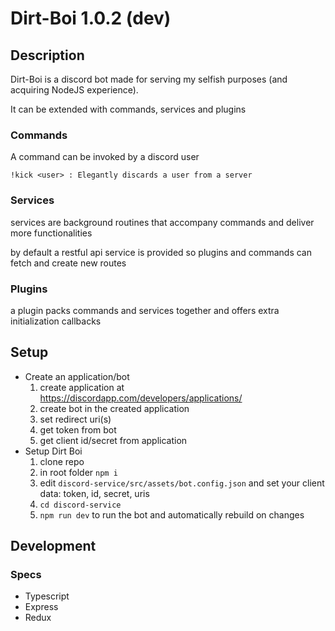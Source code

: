 # Dirt-Boi 1.0.2 (dev)

## Description

Dirt-Boi is a discord bot made for serving my selfish purposes (and acquiring NodeJS experience).

It can be extended with commands, services and plugins

### Commands

A command can be invoked by a discord user

```
!kick <user> : Elegantly discards a user from a server
```

### Services

services are background routines that accompany commands and deliver more functionalities

by default a restful api service is provided so plugins and commands can fetch and create new routes

### Plugins

a plugin packs commands and services together and offers extra initialization callbacks

## Setup

* Create an application/bot
    1. create application at https://discordapp.com/developers/applications/
    1. create bot in the created application
    1. set redirect uri(s)
    1. get token from bot
    1. get client id/secret from application
* Setup Dirt Boi
    1. clone repo
    1. in root folder `npm i`
    1. edit `discord-service/src/assets/bot.config.json` and set your client data: token, id, secret, uris
    1. `cd discord-service`
    1. `npm run dev` to run the bot and automatically rebuild on changes
    
## Development

### Specs
* Typescript
* Express
* Redux
